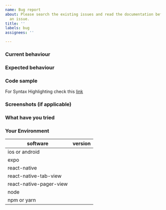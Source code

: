 ```yaml
---
name: Bug report
about: Please search the existing issues and read the documentation before opening
  an issue.
title: ''
labels: bug
assignees: ''

---
```


<!-- Issues that don't use this template are likely to be closed. -->

### Current behaviour

<!-- What's currently happening? -->

### Expected behaviour

<!-- What do you expect to happen? If there is an error, provide the complete error message with stack trace. -->

### Code sample

For Syntax Highlighting check this [link](https://help.github.com/en/articles/creating-and-highlighting-code-blocks)

<!-- Provide a complete code sample that could be run to reproduce the issue, ideally on snack.expo.io or in a github repo. -->

### Screenshots (if applicable)

<!-- Include screenshots if there's a bug in the layout. -->

### What have you tried

<!-- List down the steps you have tried to fix or identify the issue and links to any related issues you found. -->

### Your Environment

| software                     | version
| ---------------------------- | -------
| ios or android               |
| expo                         |
| react-native                 |
| react-native-tab-view        |
| react-native-pager-view      |
| node                         |
| npm or yarn                  |
